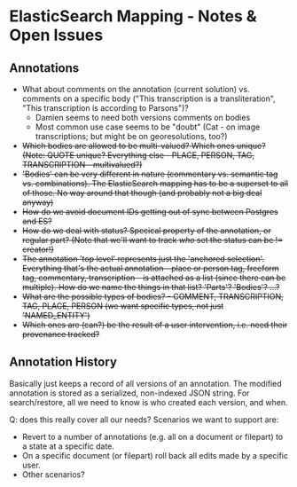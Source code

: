# ElasticSearch Mapping - Notes & Open Issues

## Annotations

* What about comments on the annotation (current solution) vs. comments on a specific body ("This
  transcription is a transliteration", "This transcription is according to Parsons")?
  * Damien seems to need both versions comments on bodies
  * Most common use case seems to be "doubt" (Cat - on image transcriptions; but might be on
    georesolutions, too?)
* ~~Which bodies are allowed to be multi-valued? Which ones unique? (Note: QUOTE unique? Everything else - PLACE, PERSON, TAG,
  TRANSCRIPTION - multivalued?)~~
* ~~'Bodies' can be very different in nature (commentary vs. semantic tag vs. combinations). The
  ElasticSearch mapping has to be a superset to all of those. No way around that though (and
  probably not a big deal anyway)~~
* ~~How do we avoid document IDs getting out of sync between Postgres and ES?~~
* ~~How do we deal with status? Specical property of the annotation, or regular part?
  (Note that we'll want to track *who* set the status can be != creator!)~~
* ~~The annotation 'top level' represents just the 'anchored selection'. Everything that's
  the actual annotation - place or person tag, freeform tag, commentary, transcription - is
  attached as a list (since there can be multiple). How do we name the things in that list?
  'Parts'? 'Bodies'? ...?~~
* ~~What are the possible types of bodies? - COMMENT, TRANSCRIPTION, TAG, PLACE, PERSON (we want
  specific types, not just 'NAMED_ENTITY')~~
* ~~Which ones are (can?) be the result of a user intervention, i.e. need their provenance
  tracked?~~

## Annotation History

Basically just keeps a record of all versions of an annotation. The modified annotation
is stored as a serialized, non-indexed JSON string. For search/restore, all we need to
know is who created each version, and when.

Q: does this really cover all our needs? Scenarios we want to support are:

* Revert to a number of annotations (e.g. all on a document or filepart) to a state at
  a specific date.
* On a specific document (or filepart) roll back all edits made by a specific user.
* Other scenarios?
